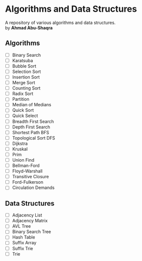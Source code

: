 # Algorithms and Data Structures
A repository of various algorithms and data structures.\
by **Ahmad Abu-Shaqra**

## Algorithms
- [ ] Binary Search
- [ ] Karatsuba
- [ ] Bubble Sort
- [ ] Selection Sort
- [ ] Insertion Sort
- [ ] Merge Sort
- [ ] Counting Sort
- [ ] Radix Sort
- [ ] Partition
- [ ] Median of Medians
- [ ] Quick Sort
- [ ] Quick Select
- [ ] Breadth First Search
- [ ] Depth First Search
- [ ] Shortest Path BFS
- [ ] Topological Sort DFS
- [ ] Dijkstra
- [ ] Kruskal
- [ ] Prim
- [ ] Union Find
- [ ] Bellman-Ford
- [ ] Floyd-Warshall
- [ ] Transitive Closure
- [ ] Ford-Fulkerson
- [ ] Circulation Demands

## Data Structures
- [ ] Adjacency List
- [ ] Adjacency Matrix
- [ ] AVL Tree
- [ ] Binary Search Tree
- [ ] Hash Table
- [ ] Suffix Array
- [ ] Suffix Trie
- [ ] Trie
